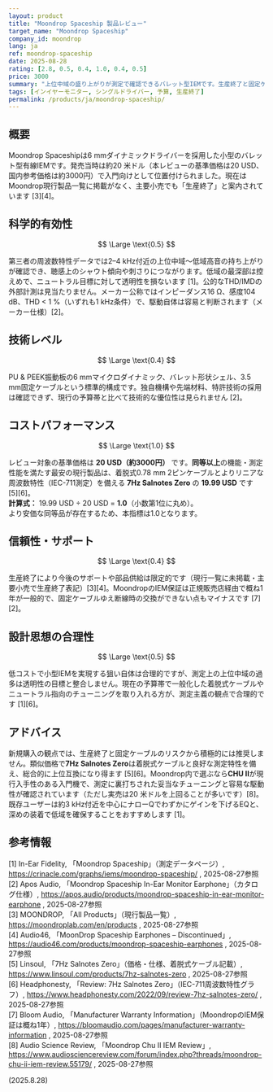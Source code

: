 ```yaml
---
layout: product
title: "Moondrop Spaceship 製品レビュー"
target_name: "Moondrop Spaceship"
company_id: moondrop
lang: ja
ref: moondrop-spaceship
date: 2025-08-28
rating: [2.8, 0.5, 0.4, 1.0, 0.4, 0.5]
price: 3000
summary: "上位中域の盛り上がりが測定で確認できるバレット型IEMです。生産終了と固定ケーブルにより長期的価値は限定的です。"
tags: [インイヤーモニター, シングルドライバー, 予算, 生産終了]
permalink: /products/ja/moondrop-spaceship/
---
```

## 概要

Moondrop Spaceshipは6 mmダイナミックドライバーを採用した小型のバレット型有線IEMです。発売当時は約20 米ドル（本レビューの基準価格は20 USD、国内参考価格は約3000円）で入門向けとして位置付けられました。現在はMoondrop現行製品一覧に掲載がなく、主要小売でも「生産終了」と案内されています [3][4]。

## 科学的有効性

$$ \Large \text{0.5} $$

第三者の周波数特性データでは2–4 kHz付近の上位中域～低域高音の持ち上がりが確認でき、聴感上のシャウト傾向や刺さりにつながります。低域の最深部は控えめで、ニュートラル目標に対して透明性を損ないます [1]。公的なTHD/IMDの外部計測は見当たりません。メーカー公称ではインピーダンス16 Ω、感度104 dB、THD < 1 %（いずれも1 kHz条件）で、駆動自体は容易と判断されます（メーカー仕様）[2]。

## 技術レベル

$$ \Large \text{0.4} $$

PU & PEEK振動板の6 mmマイクロダイナミック、バレット形状シェル、3.5 mm固定ケーブルという標準的構成です。独自機構や先端材料、特許技術の採用は確認できず、現行の予算帯と比べて技術的な優位性は見られません [2]。

## コストパフォーマンス

$$ \Large \text{1.0} $$

レビュー対象の基準価格は **20 USD（約3000円）** です。**同等以上**の機能・測定性能を満たす最安の現行製品は、着脱式0.78 mm 2ピンケーブルとよりリニアな周波数特性（IEC-711測定）を備える **7Hz Salnotes Zero** の **19.99 USD** です [5][6]。  
**計算式：** 19.99 USD ÷ 20 USD = **1.0**（小数第1位に丸め）。  
より安価な同等品が存在するため、本指標は1.0となります。

## 信頼性・サポート

$$ \Large \text{0.4} $$

生産終了により今後のサポートや部品供給は限定的です（現行一覧に未掲載・主要小売で生産終了表記）[3][4]。MoondropのIEM保証は正規販売店経由で概ね1年が一般的で、固定ケーブルゆえ断線時の交換ができない点もマイナスです [7][2]。

## 設計思想の合理性

$$ \Large \text{0.5} $$

低コストで小型IEMを実現する狙い自体は合理的ですが、測定上の上位中域の過多は透明性の目標と整合しません。現在の予算帯で一般化した着脱式ケーブルやニュートラル指向のチューニングを取り入れる方が、測定主義の観点で合理的です [1][6]。

## アドバイス

新規購入の観点では、生産終了と固定ケーブルのリスクから積極的には推奨しません。類似価格で**7Hz Salnotes Zero**は着脱式ケーブルと良好な測定特性を備え、総合的に上位互換になり得ます [5][6]。Moondrop内で選ぶなら**CHU II**が現行入手性のある入門機で、測定に裏打ちされた妥当なチューニングと容易な駆動性が確認されています（ただし実売は20 米ドルを上回ることが多いです）[8]。既存ユーザーは約3 kHz付近を中心にナローQでわずかにゲインを下げるEQと、深めの装着で低域を確保することをおすすめします [1]。

## 参考情報

[1] In-Ear Fidelity, 「Moondrop Spaceship」（測定データページ）, https://crinacle.com/graphs/iems/moondrop-spaceship/ , 2025-08-27参照  
[2] Apos Audio, 「Moondrop Spaceship In-Ear Monitor Earphone」（カタログ仕様）, https://apos.audio/products/moondrop-spaceship-in-ear-monitor-earphone , 2025-08-27参照  
[3] MOONDROP, 「All Products」（現行製品一覧）, https://moondroplab.com/en/products , 2025-08-27参照  
[4] Audio46, 「MoonDrop Spaceship Earphones – Discontinued」, https://audio46.com/products/moondrop-spaceship-earphones , 2025-08-27参照  
[5] Linsoul, 「7Hz Salnotes Zero」（価格・仕様、着脱式ケーブル記載）, https://www.linsoul.com/products/7hz-salnotes-zero , 2025-08-27参照  
[6] Headphonesty, 「Review: 7Hz Salnotes Zero」（IEC-711周波数特性グラフ）, https://www.headphonesty.com/2022/09/review-7hz-salnotes-zero/ , 2025-08-27参照  
[7] Bloom Audio, 「Manufacturer Warranty Information」（MoondropのIEM保証は概ね1年）, https://bloomaudio.com/pages/manufacturer-warranty-information , 2025-08-27参照  
[8] Audio Science Review, 「Moondrop Chu II IEM Review」, https://www.audiosciencereview.com/forum/index.php?threads/moondrop-chu-ii-iem-review.55179/ , 2025-08-27参照

(2025.8.28)

